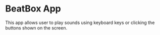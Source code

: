 # BeatBox App
This app allows user to play sounds using keyboard keys or clicking the buttons shown on the screen.
